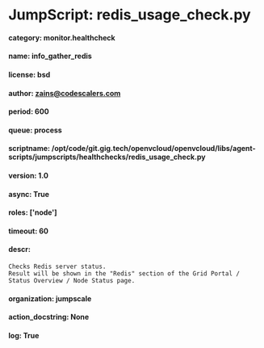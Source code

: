 
# JumpScript: redis_usage_check.py
        
#### category: monitor.healthcheck
#### name: info_gather_redis
#### license: bsd
#### author: zains@codescalers.com
#### period: 600
#### queue: process
#### scriptname: /opt/code/git.gig.tech/openvcloud/openvcloud/libs/agent-scripts/jumpscripts/healthchecks/redis_usage_check.py
#### version: 1.0
#### async: True
#### roles: ['node']
#### timeout: 60
#### descr: 
```
Checks Redis server status.
Result will be shown in the "Redis" section of the Grid Portal / Status Overview / Node Status page.

```
#### organization: jumpscale
#### action_docstring: None
#### log: True